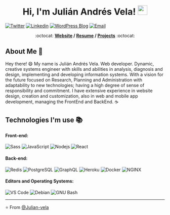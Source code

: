 <h1 align="center">Hi, I'm Julián Andrés Vela! <img src="https://raw.githubusercontent.com/MartinHeinz/MartinHeinz/master/wave.gif" width="30px"></h1>

[![Twitter](https://img.shields.io/badge/-Twitter-1ca0f1?style=flat&labelColor=1ca0f1&logo=twitter&logoColor=white&link=https://twitter.com/brennankbrown)](https://twitter.com/brennankbrown)
[![Linkedin](https://img.shields.io/badge/-LinkedIn-blue?style=flat&logo=Linkedin&logoColor=white&link=https://linkedin.com/in/brennankbrown/)](https://www.linkedin.com/in/juli%C3%A1n-andr%C3%A9s-vela-salazar-46a5441b3/)
[![WordPress Blog](https://img.shields.io/badge/-Blog-21759B?style=flat&logo=WordPress&logoColor=white&link=https://wandernotebook.com)](https://ingenierojulian.com)
[![Email](https://img.shields.io/badge/-Email-c14438?style=flat&logo=Gmail&logoColor=white&link=mailto:mail@brennanbrown.ca)](mailto:mail@brennanbrown.ca)


<p align="center"> :octocat: <b><a href="https://ingenierojulian.com">Website</a> / <a href="https://ingenierojulian.com/wp-content/uploads/2020/09/JULIAN-ANDRES-VELA-CV.pdf">Resume</a> / <a href="https://ingenierojulian.com/#works-e">Projects</a></b> :octocat: </p>

## About Me :wave:

Hey there! :smile: My name is Julián Andrés Vela. Web developer. Dynamic, creative systems engineer with skills and abilities in analysis, diagnosis and design, implementing and developing information systems. With a vision for the future focused on Research, Planning and Administration with adaptability to new technologies; having a high degree of sense of responsibility and commitment. I have extensive experience in website design, creation and customization, also in web and mobile app development, managing the FrontEnd and BackEnd. :coffee:

<!-- More info on badges below: https://github.com/badges/shields/blob/master/doc/logos.md -->

## Technologies I'm use :books:

#### Front-end:

![Sass](https://img.shields.io/badge/-Sass-%23CC6699?style=flat-square&logo=sass&logoColor=ffffff)
![JavaScript](https://img.shields.io/badge/-JavaScript-%23F7DF1C?style=flat-square&logo=javascript&logoColor=000000&color=d1b01f)
![Nodejs](https://img.shields.io/badge/-Nodejs-black?style=flat-square&logo=Node.js&logoColor=00d632)
![React](https://img.shields.io/badge/-React-%23282C34?style=flat-square&logo=react)


#### Back-end:

![Redis](https://img.shields.io/badge/-Redis-DC382D?style=flat-square&logo=redis&logoColor=ffffff)
![PostgreSQL](https://img.shields.io/badge/-PostgreSQL-336791?style=flat-square&logo=postgresql)
![GraphQL](https://img.shields.io/badge/-GraphQL-E10098?style=flat-square&logo=graphql&logoColor=ffffff)
![Heroku](https://img.shields.io/badge/-Heroku-430098?style=flat-square&logo=heroku&logoColor=ffffff)
![Docker](https://img.shields.io/badge/-Docker-black?style=flat-square&logo=docker)
![NGINX](http://img.shields.io/badge/-NGINX-269539?style=flat-square&logo=nginx&logoColor=ffffff)


#### Editors and Operating Systems:

![VS Code](http://img.shields.io/badge/-VS%20Code-007ACC?style=flat-square&logo=visual-studio-code&logoColor=ffffff)
![Debian](http://img.shields.io/badge/-Debian-A81D33?style=flat-square&logo=debian&logoColor=ffffff)
![GNU Bash](http://img.shields.io/badge/-GNU%20Bash-000000?style=flat-square&logo=gnu-bash&logoColor=ffffff)

<hr/>

:star: From [@Julian-vela](https://github.com/julian-vela)
